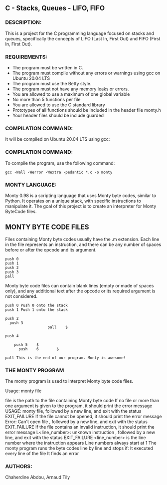 ## C - Stacks, Queues - LIFO, FIFO

### DESCRIPTION:
This is a project for the C programming language focused on stacks and queues, specifically the concepts of LIFO (Last In, First Out) and FIFO (First In, First Out).

### REQUIREMENTS:
- The program must be written in C.
- The program must compile without any errors or warnings using gcc on Ubuntu 20.04 LTS
- The program must use the Betty style.
- The program must not have any memory leaks or errors.
- You are allowed to use a maximum of one global variable
- No more than 5 functions per file
- You are allowed to use the C standard library
- Prototypes of all functions should be included in the header file monty.h
- Your header files should be include guarded

### COMPILATION COMMAND:
It will be compiled on Ubuntu 20.04 LTS using gcc:

### COMPILATION COMMAND:
To compile the program, use the following command:

```
gcc -Wall -Werror -Wextra -pedantic *.c -o monty
```

### MONTY LANGUAGE:
Monty 0.98 is a scripting language that uses Monty byte codes, similar to Python. It operates on a unique stack, with specific instructions to manipulate it. The goal of this project is to create an interpreter for Monty ByteCode files.
## MONTY BYTE CODE FILES
Files containing Monty byte codes usually have the .m extension. Each line in the file represents an instruction, and there can be any number of spaces before or after the opcode and its argument.
```
push 0
push 1
push 2
push 3
pall
```

Monty byte code files can contain blank lines (empty or made of spaces only), and any additional text after the opcode or its required argument is not considered.

```
push 0 Push 0 onto the stack
push 1 Push 1 onto the stack

push 2
  push 3
                   pall    $

push 4

    push 5    $
      push    6        $

pall This is the end of our program. Monty is awesome!

```

### THE MONTY PROGRAM
The monty program is used to interpret Monty byte code files.

Usage: monty file

file is the path to the file containing Monty byte code
If no file or more than one argument is given to the program, it should print the error message USAGE: monty file, followed by a new line, and exit with the status EXIT_FAILURE
If the file cannot be opened, it should print the error message Error: Can't open file <file>, followed by a new line, and exit with the status EXIT_FAILURE
If the file contains an invalid instruction, it should print the error message L<line_number>: unknown instruction <opcode>, followed by a new line, and exit with the status EXIT_FAILURE
<line_number> is the line number where the instruction appears
Line numbers always start at 1
The monty program runs the byte codes line by line and stops if:
It executed every line of the file
It finds an error

### AUTHORS:
Chaherdine Abdou, Arnaud Tily
